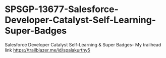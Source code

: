 # SPSGP-13677-Salesforce-Developer-Catalyst-Self-Learning-Super-Badges
Salesforce Developer Catalyst Self-Learning &amp; Super Badges- My trailhead link
https://trailblazer.me/id/spalakurthy5
